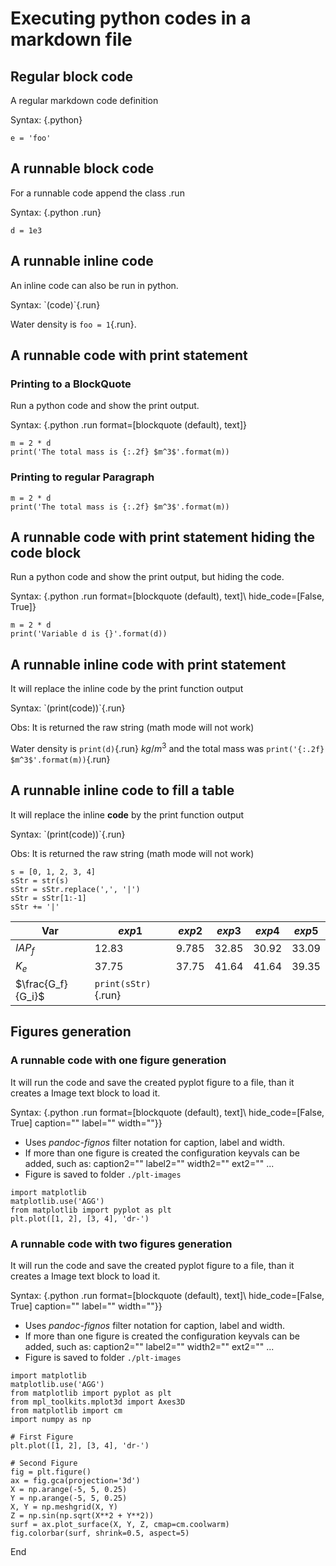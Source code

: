 
# Executing python codes in a markdown file


## Regular block code

A regular markdown code definition

Syntax: \{.python}

```{.python }
e = 'foo'
```

## A runnable block code

For a runnable code append the class .run

Syntax: \{.python .run}

```{.python .run}
d = 1e3
```

## A runnable inline code

An inline code can also be run in python.

Syntax: \`(code)\`\{.run\}

Water density is `foo = 1`{.run}.

## A runnable code with print statement

### Printing to a BlockQuote

Run a python code and show the print output. 

Syntax: \{.python .run format=[blockquote (default), text]\}

```{.python .run}
m = 2 * d
print('The total mass is {:.2f} $m^3$'.format(m))
```

### Printing to regular Paragraph

```{.python .run format=text}
m = 2 * d
print('The total mass is {:.2f} $m^3$'.format(m))
```

## A runnable code with print statement hiding the code block

Run a python code and show the print output, but hiding the code.

Syntax: \{.python .run format=[blockquote (default), text]\ hide_code=[False, True]}

```{.python .run hide_code=True}
m = 2 * d
print('Variable d is {}'.format(d))
```

## A runnable inline code with print statement

It will replace the inline code by the print function output

Syntax: \`(print(code))\`\{.run\}

Obs: It is returned the raw string (math mode will not work)

Water density is `print(d)`{.run} $kg/m^3$ and the total mass was `print('{:.2f} $m^3$'.format(m))`{.run}

## A runnable inline code to fill a table

It will replace the inline **code** by the print function output

Syntax: \`(print(code))\`\{.run\}

Obs: It is returned the raw string (math mode will not work)

```{.python .run hide_code=True}
s = [0, 1, 2, 3, 4]
sStr = str(s)
sStr = sStr.replace(',', '|')
sStr = sStr[1:-1]
sStr += '|'
```

Var | $exp1$ | $exp2$ | $exp3$ | $exp4$ | $exp5$
------  | ------  | ------  | ------  | ------  | ------  |
$IAP_f$ | 12.83 | 9.785 | 32.85 | 30.92 | 33.09 |
$K_e$ | 37.75 | 37.75 | 41.64 | 41.64 | 39.35 |
$\frac{G_f}{G_i}$ | `print(sStr)`{.run}

## Figures generation

### A runnable code with one figure generation

It will run the code and save the created pyplot figure to a file, than it creates a Image text block to load it.

Syntax: \{.python .run format=[blockquote (default), text]\ hide_code=[False, True] caption="" label="" width=""}}

- Uses _pandoc-fignos_ filter notation for caption, label and width.
- If more than one figure is created the configuration keyvals can be added, such as: caption2="" label2="" width2="" ext2="" ...
- Figure is saved to folder `./plt-images`

```{.python .run caption="Figure Number One" label="my_fig"}
import matplotlib
matplotlib.use('AGG')
from matplotlib import pyplot as plt
plt.plot([1, 2], [3, 4], 'dr-')
```

### A runnable code with two figures generation

It will run the code and save the created pyplot figure to a file, than it creates a Image text block to load it.

Syntax: \{.python .run format=[blockquote (default), text]\ hide_code=[False, True] caption="" label="" width=""}}

- Uses _pandoc-fignos_ filter notation for caption, label and width.
- If more than one figure is created the configuration keyvals can be added, such as: caption2="" label2="" width2="" ext2="" ...
- Figure is saved to folder `./plt-images`

```{.python .run caption="Number One" caption2="Other Figure" label="my_fig" label2="my_fig2"}
import matplotlib
matplotlib.use('AGG')
from matplotlib import pyplot as plt
from mpl_toolkits.mplot3d import Axes3D
from matplotlib import cm
import numpy as np

# First Figure
plt.plot([1, 2], [3, 4], 'dr-')

# Second Figure
fig = plt.figure()
ax = fig.gca(projection='3d')
X = np.arange(-5, 5, 0.25)
Y = np.arange(-5, 5, 0.25)
X, Y = np.meshgrid(X, Y)
Z = np.sin(np.sqrt(X**2 + Y**2))
surf = ax.plot_surface(X, Y, Z, cmap=cm.coolwarm)
fig.colorbar(surf, shrink=0.5, aspect=5)
```

End
